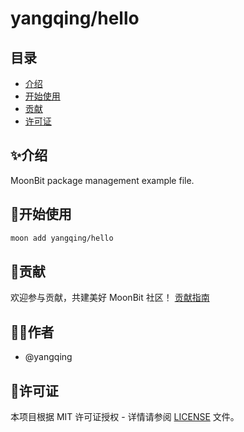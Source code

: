 # yangqing/hello

## 目录

- [介绍](#介绍)
- [开始使用](#开始使用)
- [贡献](#贡献)
- [许可证](#许可证)

## ✨介绍

MoonBit package management example file.

## 🚀开始使用

```sh
moon add yangqing/hello
```

## 🤝贡献

欢迎参与贡献，共建美好 MoonBit 社区！
[贡献指南](CONTRIBUTING.md)

## 👨‍💻作者
- @yangqing


## 📝许可证

本项目根据 MIT 许可证授权 - 详情请参阅 [LICENSE](LICENSE) 文件。